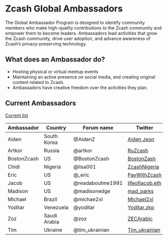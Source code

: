 # Zcash Global Ambassadors


The Global Ambassador Program is designed to identify community members who make high-quality contributions to the Zcash community and empower them to become leaders. Ambassadors lead activities that grow the Zcash community, drive user adoption, and advance awareness of Zcash’s privacy-preserving technology.

## What does an Ambassador do?

  * Hosting physical or virtual meetup events
  * Maintaining an active presence on social media, and creating original content related to Zcash.
  * Ambassadors have creative freedom over the activities they plan. 
  
## Current Ambassadors

  [Current list](https://forum.zcashcommunity.com/t/the-global-ambassador-program/41070/120)
  
  | Ambassador | Country | Forum name| Twitter |
| ----------- | ----------- | ----------- | ----------- |
| Aiden       | South Korea | @AidenZ     | [Aiden Jeon](https://twitter.com/zaos1004) |
| Artkor      | Russia      | @artkor     | [RuZcash](https://twitter.com/RuZcash) |
| BostonZcash | US          | @BostonZcash| [BostonZash](https://twitter.com/BostonZcash) |
| Chidi       | Nigeria     | @lisa001    | [ZcashNigeria](https://twitter.com/ZcashNigeria) |
| Eric        | US          | @_eric      | [PayWithZcash](https://twitter.com/paywithzcash) |
| Jacob       | US          | @readaboutme1991| [lifeofjacob.eth](https://twitter.com/readaboutme1991) |
| Madison     | US          | @madisonedge| [mad_parks](https://twitter.com/mad_parks) |
| Michael     | Brazil      | @michae2xl  | [Michael2xl](https://twitter.com/michae2xl) |
| Yoditar     | Venezuela   | @yoditar    | [Yoditar.zkp](https://twitter.com/yoditarX) |
| Zoz         | Saudi Arabia| @zoz        | [ZECArabic](https://twitter.com/ZozNotorious) |
| Tim         | Ukraine     | @tim_ukrainian | [Tim_ukrainian](https://twitter.com/tim_ukrainian) |
 

